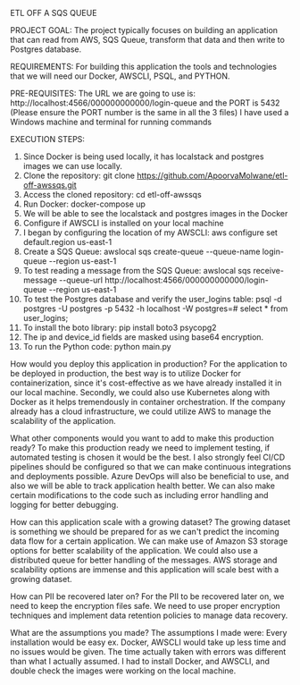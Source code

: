 ETL OFF A SQS QUEUE

PROJECT GOAL:
The project typically focuses on building an application that can read from AWS, SQS Queue, transform that data and then write to Postgres database. 

REQUIREMENTS:
For building this application the tools and technologies that we will need our Docker, AWSCLI, PSQL, and PYTHON.

PRE-REQUISITES:
The URL we are going to use is: http://localhost:4566/000000000000/login-queue and the PORT is 5432 (Please ensure the PORT number is the same in all the 3 files)
I have used a Windows machine and terminal for running commands

EXECUTION STEPS:

1. Since Docker is being used locally, it has localstack and postgres images we can use locally.
2. Clone the repository:
   git clone https://github.com/ApoorvaMolwane/etl-off-awssqs.git
3. Access the cloned repository:
   cd etl-off-awssqs
4. Run Docker:
   docker-compose up
5. We will be able to see the localstack and postgres images in the Docker
6. Configure if AWSCLI is installed on your local machine
7. I began by configuring the location of my AWSCLI:
   aws configure set default.region us-east-1
8. Create a SQS Queue:
   awslocal sqs create-queue --queue-name login-queue --region us-east-1
9. To test reading a message from the SQS Queue:
   awslocal sqs receive-message --queue-url  http://localhost:4566/000000000000/login-queue --region us-east-1
10. To test the Postgres database and verify the user_logins table:
    psql -d postgres -U postgres -p 5432 -h localhost -W
    postgres=# select * from user_logins;
11. To install the boto library:
    pip install boto3 psycopg2
12. The ip and device_id fields are masked using base64 encryption.
13. To run the Python code:
    python main.py



How would you deploy this application in production?
For the application to be deployed in production, the best way is to utilize Docker for containerization, since it's cost-effective as we have already installed it in our local machine. Secondly, we could also use Kubernetes along with Docker as it helps tremendously in container orchestration. If the company already has a cloud infrastructure, we could utilize AWS to manage the scalability of the application.

What other components would you want to add to make this production ready?
To make this production ready we need to implement testing, if automated testing is chosen it would be the best. I also strongly feel CI/CD pipelines should be configured so that we can make continuous integrations and deployments possible. Azure DevOps will also be beneficial to use, and also we will be able to track application health better. We can also make certain modifications to the code such as including error handling and logging for better debugging.

How can this application scale with a growing dataset?
The growing dataset is something we should be prepared for as we can't predict the incoming data flow for a certain application. We can make use of Amazon S3 storage options for better scalability of the application. We could also use a distributed queue for better handling of the messages. AWS storage and scalability options are immense and this application will scale best with a growing dataset.

How can PII be recovered later on?
For the PII to be recovered later on, we need to keep the encryption files safe. We need to use proper encryption techniques and implement data retention policies to manage data recovery.

What are the assumptions you made?
The assumptions I made were:
Every installation would be easy ex. Docker, AWSCLI would take up less time and no issues would be given. The time actually taken with errors was different than what I actually assumed. I had to install Docker, and AWSCLI, and double check the images were working on the local machine.






    
   


    
